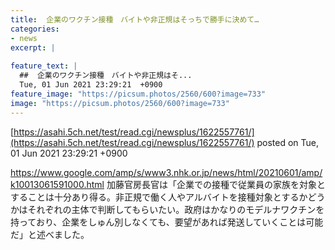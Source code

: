 ```yaml
---
title:  企業のワクチン接種　バイトや非正規はそっちで勝手に決めて…  
categories:
- news
excerpt: |
  
feature_text: |
  ##  企業のワクチン接種　バイトや非正規はそ...
  Tue, 01 Jun 2021 23:29:21  +0900
feature_image: "https://picsum.photos/2560/600?image=733"
image: "https://picsum.photos/2560/600?image=733"
---
```


[https://asahi.5ch.net/test/read.cgi/newsplus/1622557761/](https://asahi.5ch.net/test/read.cgi/newsplus/1622557761/)
posted on Tue, 01 Jun 2021 23:29:21  +0900

<!--more-->

https://www.google.com/amp/s/www3.nhk.or.jp/news/html/20210601/amp/k10013061591000.html 加藤官房長官は「企業での接種で従業員の家族を対象とすることは十分あり得る。非正規で働く人やアルバイトを接種対象とするかどうかはそれぞれの主体で判断してもらいたい。政府はかなりのモデルナワクチンを持っており、企業をしゅん別しなくても、要望があれば発送していくことは可能だ」と述べました。
